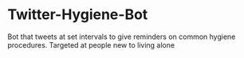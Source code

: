 # Twitter-Hygiene-Bot
Bot that tweets at set intervals to give reminders on common hygiene procedures. Targeted at people new to living alone

